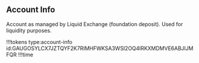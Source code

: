 ## Account Info

Account as managed by Liquid Exchange (foundation deposit).
Used for liquidity purposes.

!!!tokens type:account-info id:GAUGOSYLCX7JZTQYF2K7RIMHFWKSA3WSI2OQ4IRKXMDMVE6ABJIJMFQR
!!!time